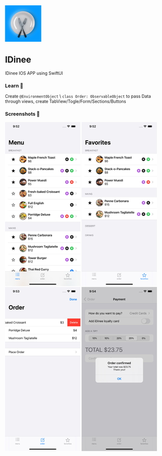 [<img src="/IDinee/Assets.xcassets/AppIcon.appiconset/120.png"/>](120.png)
# IDinee
IDinee IOS APP using SwiftUI 
### Learn 📝
Create ```@EnvironmentObject``` \ ```class Order: ObservableObject``` to pass Data through views, create TabView/Togle/Form/Sections/Buttons
### Screenshots 📸
[<img src="/screenshots/screenshot1.png" width="250" />](screenshot1.png)
[<img src="/screenshots/screenshot2.png" width="250" />](screenshot2.png)
[<img src="/screenshots/screenshot3.png" width="250" />](screenshot3.png)
[<img src="/screenshots/screenshot4.png" width="250" />](screenshot4.png)
